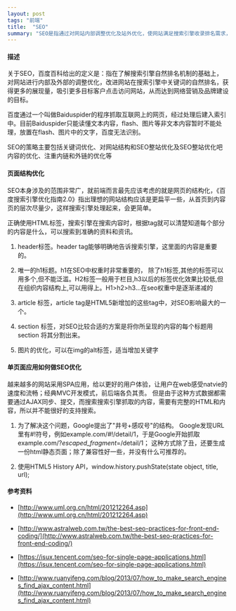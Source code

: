 ```yaml
---
layout: post
tags: "前端"
title:  "SEO"
summary: "SEO是指通过对网站内部调整优化及站外优化，使网站满足搜索引擎收录排名需求，在搜索引擎中提高关键词排名，从而把精准用户带到网站，获得免费流量，产生直接销售或品牌推广。"
---
```

####  描述

关于SEO，百度百科给出的定义是：指在了解搜索引擎自然排名机制的基础上，对网站进行内部及外部的调整优化，改进网站在搜索引擎中关键词的自然排名，获得更多的展现量，吸引更多目标客户点击访问网站，从而达到网络营销及品牌建设的目标。

百度通过一个叫做Baiduspider的程序抓取互联网上的网页，经过处理后建入索引中。目前Baiduspider只能读懂文本内容，flash、图片等非文本内容暂时不能处理，放置在flash、图片中的文字，百度无法识别。

SEO的策略主要包括关键词优化、对网站结构和SEO整站优化及SEO整站优化吧内容的优化、注重内链和外链的优化等

#### 页面结构优化

SEO本身涉及的范围非常广，就前端而言最先应该考虑的就是网页的结构化，《百度搜索引擎优化指南2.0》指出理想的网站结构应该是更扁平一些，从首页到内容页的层次尽量少，这样搜索引擎处理起来，会更简单。

正确使用HTML标签，搜索引擎在搜索内容时，根据tag就可以清楚知道每个部分的内容是什么，可以搜索到准确的资料和资讯。

1. header标签。header tag能够明确地告诉搜索引擎，这里面的内容是重要的。

2. 唯一的h1标题。h1在SEO中权重时非常重要的， 除了h1标签,其他的标签可以用多个,但不能泛滥。H2标签一般用于栏目,h3以后的标签优化效果比较低,但在组织内容结构上,可以用得上。H1>h2>h3…在seo权重中是逐渐递减的

3. article 标签，article tag是HTML5新增加的这些tag中，对SEO影响最大的一个。

4. section 标签，对SEO比较合适的方案是将你所呈现的内容的每个标题用section 将其分割出来。

5. 图片的优化，可以在img的alt标签，适当增加关键字


#### 单页面应用如何做SEO优化

越来越多的网站采用SPA应用，给以更好的用户体验，让用户在web感受natvie的速度和流畅；经典MVC开发模式，前后端各负其责。
但是由于这种方式数据都需要通过AJAX同步、提交，而搜索搜索引擎抓取的内容，需要有完整的HTML和内容，所以并不能很好的支持搜索。

1. 为了解决这个问题，Google提出了"井号+感叹号"的结构。
Google发现URL里有#!符号，例如example.com/#!/detail/1，于是Google开始抓取example.com/?_escaped_fragment_=/detail/1；
这种方式除了丑，还要生成一份html静态页面；除了兼容性好一些，并没有什么可推荐的。

2. 使用HTML5 History API，window.history.pushState(state object, title, url);

#### 参考资料

* [http://www.uml.org.cn/html/201212264.asp](http://www.uml.org.cn/html/201212264.asp)

* [http://www.astralweb.com.tw/the-best-seo-practices-for-front-end-coding/](http://www.astralweb.com.tw/the-best-seo-practices-for-front-end-coding/)

* [https://isux.tencent.com/seo-for-single-page-applications.html](https://isux.tencent.com/seo-for-single-page-applications.html)
* [http://www.ruanyifeng.com/blog/2013/07/how_to_make_search_engines_find_ajax_content.html](http://www.ruanyifeng.com/blog/2013/07/how_to_make_search_engines_find_ajax_content.html)





